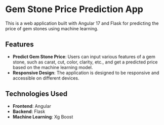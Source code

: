 # Gem Stone Price Prediction App

This is a web application built with Angular 17 and Flask for predicting the price of gem stones using machine learning.

## Features

- **Predict Gem Stone Price**: Users can input various features of a gem stone, such as carat, cut, color, clarity, etc., and get a predicted price based on the machine learning model.
- **Responsive Design**: The application is designed to be responsive and accessible on different devices.

## Technologies Used

- **Frontend**: Angular
- **Backend**: Flask
- **Machine Learning**: Xg Boost
